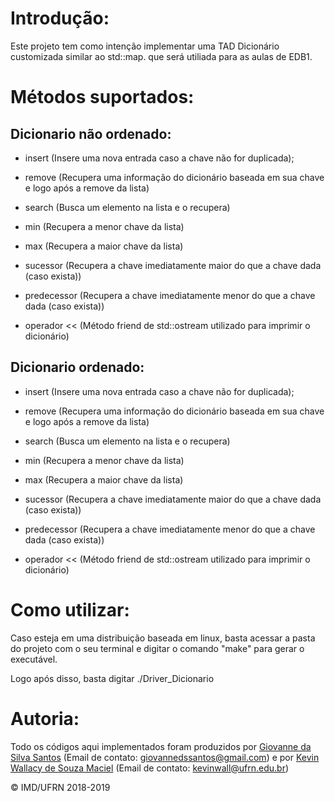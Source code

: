 # Introdução: #

 Este projeto tem como intenção implementar uma TAD Dicionário customizada  similar ao std::map. que será utiliada para as aulas de EDB1.

# Métodos suportados: #

## Dicionario não ordenado: ##

- insert (Insere uma nova entrada caso a chave não for duplicada);

- remove (Recupera uma informação do dicionário baseada em sua chave e logo após a remove da lista)

- search (Busca um elemento na lista e o recupera)

- min (Recupera a menor chave da lista)

- max (Recupera a maior chave da lista)

- sucessor (Recupera a chave imediatamente maior do que a chave dada (caso exista))

- predecessor (Recupera a chave imediatamente menor do que a chave dada (caso exista))

- operador << (Método friend de std::ostream utilizado para imprimir o dicionário)

## Dicionario ordenado: ##

- insert (Insere uma nova entrada caso a chave não for duplicada);

- remove (Recupera uma informação do dicionário baseada em sua chave e logo após a remove da lista)

- search (Busca um elemento na lista e o recupera)

- min (Recupera a menor chave da lista)

- max (Recupera a maior chave da lista)

- sucessor (Recupera a chave imediatamente maior do que a chave dada (caso exista))

- predecessor (Recupera a chave imediatamente menor do que a chave dada (caso exista))

- operador << (Método friend de std::ostream utilizado para imprimir o dicionário)

# Como utilizar: #

 Caso esteja em uma distribuição baseada em linux, basta acessar a pasta do projeto com o seu terminal e digitar o comando "make" para gerar o executável.

 Logo após disso, basta digitar ./Driver_Dicionario

# Autoria: #

Todo os códigos aqui implementados foram produzidos por [Giovanne da Silva Santos](https://github.com/GSDante) (Email de contato: <giovannedssantos@gmail.com>) e por [Kevin Wallacy de Souza Maciel](giovannedssantos@gmail.com) (Email de contato: <kevinwall@ufrn.edu.br>)

&copy; IMD/UFRN 2018-2019
